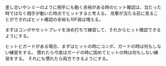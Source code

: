 差し合いやシミーのように相手にも動く余裕がある時のヒット確認は、当たった時ではなく相手が動いた時点でヒットすると考える。
攻撃が当たる前に見ることができればヒット確認の余裕も10F弱は増える。

まずはコンボやセットプレイを決め打ちで練習して、それからヒット確認できるようにする。

ヒットとガードがある場合、まずはヒットの時にコンボ、ガードの時は何もしない練習をする。
慣れたら今度はガードの時に固めてヒットの時は何もしない練習をする。
それにも慣れたら両方できるようにする。
